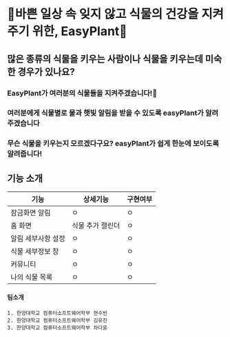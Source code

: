 # 🌱바쁜 일상 속 잊지 않고 식물의 건강을 지켜주기 위한, EasyPlant🌱

## 많은 종류의 식물을 키우는 사람이나 식물을 키우는데 미숙한 경우가 있나요?

### EasyPlant가 여러분의 식물들을 지켜주겠습니다!💚



### 여러분에게 식물별로 물과 햇빛 알림을 받을 수 있도록 easyPlant가 알려주겠습니다

### 무슨 식물을 키우는지 모르겠다구요? easyPlant가 쉽게 한눈에 보이도록 알려줍니다!
 
 ## 기능 소개
|기능|상세기능|구현여부|
|---|---|---|
|잠금화면 알림|ㅇ|ㅇ|
|홈 화면|식물 추가  캘린더  |ㅇ|
|알림 세부사항 설정|ㅇ|ㅇ|
|식물 세부정보 창|ㅇ|ㅇ|
|커뮤니티|ㅇ|ㅇ|
|나의 식물 목록|ㅇ|ㅇ|


#### 팀소개
	1. 한양대학교 컴퓨터소프트웨어학부 현수빈
	2. 한양대학교 컴퓨터소프트웨어학부 김유진
	3. 한양대학교 컴퓨터소프트웨어학부 차다윤
